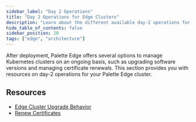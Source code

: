```yaml
---
sidebar_label: "Day 2 Operations"
title: "Day 2 Operations for Edge Clusters"
description: "Learn about the different available day-2 operations for Edge clusters."
hide_table_of_contents: false
sidebar_position: 20
tags: ["edge", "architecture"]
---
```


After deployment, Palette Edge offers several options to manage Kubernetes clusters on an ongoing basis, such as
upgrading software versions and managing certificate renewals. This section provides you with resources on day-2
operations for your Palette Edge cluster.

## Resources

- [Edge Cluster Upgrade Behavior](./upgrade-behavior.md)
- [Renew Certificates](./certificate-renewal.md)
